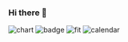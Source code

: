 ### Hi there 👋

![chart](https://github-readme-developer-health.com/cards/chart?username=pyoki32&theme=blue)
![badge](https://github-readme-developer-health.com/cards/badge?username=pyoki32&theme=dark)
![fit](https://github-readme-developer-health.com/cards/fit?username=pyoki32&theme=dark)
![calendar](https://github-readme-developer-health.com/cards/calendar?username=pyoki32)
